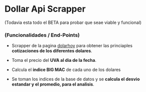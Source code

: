 # Dollar Api Scrapper

(Todavia esta todo el BETA para probar que seae viable y funcional)

### (Funcionalidades / End-Points)

- Scrapper de la pagina [dolarhoy](https://dolarhoy.com/) para obtener las princiaples **cotizaciones de los diferentes dolares**.

- Toma el precio del **UVA al dia de la fecha**.

- Calcula el **indice BIG MAC** de cada uno de los dolares

- Se toman los indices de la base de datos y se **calcula el desvio estandar y el promedio, para el analisis**.

